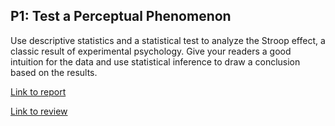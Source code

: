 ## P1: Test a Perceptual Phenomenon

Use descriptive statistics and a statistical test to analyze the Stroop effect, a classic result of experimental psychology. Give your readers a good intuition for the data and use statistical inference to draw a conclusion based on the results.

[Link to report](http://davidventuri.github.io/udacity-dand-p1/)

[Link to review](https://review.udacity.com/#!/reviews/137257/shared)